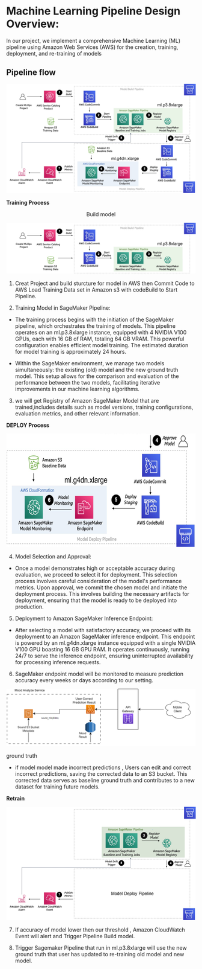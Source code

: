 
# Machine Learning Pipeline Design Overview:

In our project, we implement a comprehensive Machine Learning (ML) pipeline using Amazon Web Services (AWS) for the creation, training, deployment, and re-training of models
 

## Pipeline flow
 
 
 ![](../../images/ml/Pipeline.png)

 

**Training Process**
 
 
<p style="text-align: center;">Build model</p> 
<p align="center"><img  class="center-block" src="../../images/ml/Pipeline_1.png"></p>
 

<!-- 1. สร้าง Project และทำการสร้าง โครงสร้างของ model ใน AWS  และดึงข้อมูล Training Data set ที่เก็บไว้ใน S3 เพื่อทำการ CodeBuild model ขึ้นมา  -->

1. Creat Project and build sturcture for model in AWS then Commit Code to AWS Load Training Data set in Amazon s3 with codeBuild to Start Pipeline.

<!-- 2.  Start Pipline and train Model ใน Sagemaker Pipeline ที่ run อยู่ใน ml.p3.8xlarge ซึงมี GPU 4 ตัวในการ traing model โดยจะใช้เวลาประมาณ 24hr ในการ train
- โดยจะมี model อยู่ 2 ตัวทำการ train อยู่ใน Sagemaker คือ model ตัวเก่า และ ตัวใหม๋ -->
 
2.  Training Model in SageMaker Pipeline:
- The training process begins with the initiation of the SageMaker pipeline, which orchestrates the training of models. This pipeline operates on an ml.p3.8xlarge instance, equipped with 4 NVIDIA V100 GPUs, each with 16 GB of RAM, totaling 64 GB VRAM. This powerful configuration enables efficient model training. The estimated duration for model training is approximately 24 hours.

- Within the SageMaker environment, we manage two models simultaneously: the existing (old) model and the new ground truth model. This setup allows for the comparison and evaluation of the performance between the two models, facilitating iterative improvements in our machine learning algorithms.

<!-- 3. จะได้ Registry Amazon SageMaker Model ที่ train เสร็จแล้ว -->

3. we will get Registry of Amazon SageMaker Model that are trained,includes details such as model versions, training configurations, evaluation metrics, and other relevant information.




**DEPLOY Process**
 

<p style="text-align: center;"></p> 
<p align="center"><img height ="300px" class="center-block" src="../../images/ml/Pipeline_2.png"></p>
 
<!-- 4. ทำการ เลือก และ Approve model ที่่ความแม่นยำที่สูง หรือ พอรับได้ commit และ build เพื่อที่จะทำ model ตัวนี้ไป deploy  -->

 4. Model Selection and Approval:
 
- Once a model demonstrates high or acceptable accuracy during evaluation, we proceed to select it for deployment. This selection process involves careful consideration of the model's performance metrics. Upon approval, we commit the chosen model and initiate the deployment process. This involves building the necessary artifacts for deployment, ensuring that the model is ready to be deployed into production.





<!-- 5.  ทำการ deploy ลง  Deploy models for inference endpoint  โดยใช้ instance ml.g4dn.xlarge ซึ่งมี GPU 1 ตัว ในการ run model ตลอด 24hr -->

5. Deployment to Amazon SageMaker Inference Endpoint:
- After selecting a model with satisfactory accuracy, we proceed with its deployment to an Amazon SageMaker inference endpoint. This endpoint is powered by an ml.g4dn.xlarge instance equipped with a single NVIDIA V100 GPU boasting 16 GB GPU RAM. It operates continuously, running 24/7 to serve the inference endpoint, ensuring uninterrupted availability for processing inference requests.

<!-- 6. SageMaker endpoint will have Monitoring model every week or day due to our setting to monitor  accuracy of prediction -->

6. SageMaker endpoint model will be monitored to measure prediction accuracy every weeks or days according to our setting.


<p style="text-align: center;">   </p>
<p align="center"><img width ="600px"  class="center-block" src="../../images/ml/Pipeline_gt.png"></p>
ground truth

<!-- - หากสิ้งที่ model ทำนายออกมาแล้วไม่ถูกต้อง user จะสามารถแก้ไขได้ โดยจะทำการเก็บสิ่งที่ user แก้ไขให้ถูกต้อง โดย -->
- if model model made incorrect predictions , Users can edit and correct incorrect predictions, saving the corrected data to an S3 bucket.
This corrected data serves as baseline ground truth and contributes to a new dataset for training future models.
<!-- - เป็น base line โดยเราจะใช้สิ่งนี้เป็น ground truth และใช้ เป็น data set ในการ train model ใหม่ -->
 

**Retrain**
 
<p style="text-align: center;"></p> 
<p align="center"><img height ="300px" class="center-block" src="../../images/ml/Pipeline_3.png"></p>

<!-- 7. หากความแม่นยำของ model ต่ำเกินค่าที่รับได้ Amazon CloudWatch Event จะทำการ แจ้งเตือน และ Trigger  Pipeline Build model -->
7. If accuracy of model lower then our  threshold , Amazon CloudWatch Event will  alert and  Trigger Pipeline Build model.

<!-- 8. Trigger  Sagemaker Pipeline ที่ run อยู่ใน ml.p3.8xlarge จะทำการ Train model ตัวเก่า และตัวใหม่ โดยใช้  ground truth   ที่ user ทำการแก้ไข เพื่มเป็น data set เพิ่มด้วย  -->
8. Trigger  Sagemaker Pipeline that run in  ml.p3.8xlarge  will use the new ground truth that user has updated to re-training old model and new model.
<!-- - จากนั้นทำ 4 ต่อ -->

 